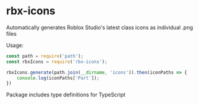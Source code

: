 # rbx-icons

Automatically generates Roblox Studio's latest class icons as individual .png files

Usage:
```JavaScript
const path = require('path');
const rbxIcons = require('rbx-icons');

rbxIcons.generate(path.join(__dirname, 'icons')).then(iconPaths => {
    console.log(iconPaths['Part']);
})
```

Package includes type definitions for TypeScript
